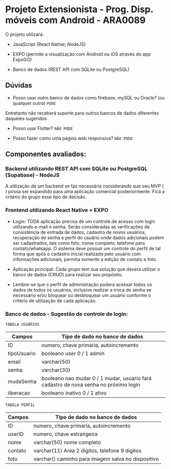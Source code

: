# Projeto Extensionista - Prog. Disp. móveis com Android - ARA0089

O projeto utilizará: 

- JavaScript (React Native; NodeJS)

- EXPO (permite a visualização com Android ou iOS através do app ExpoGO)

- Banco de dados (REST API com SQLite ou PostgreSQL)

## Dúvidas

- Posso usar outro banco de dados como firebase, mySQL ou Oracle? (ou qualquer outro) `PODE`

Entretanto não receberá suporte para outros bancos de dados diferentes daqueles sugeridos

- Posso usar Flutter? `NÃO PODE`

- Posso fazer como uma página web responsiva? `NÃO PODE`

## Componentes avaliados:

### Backend utilizando REST API com SQLite ou PostgreSQL (Supabase) - NodeJS

A utilização de um backend se faz necessária considerando que seu MVP ( ) possa ser expandido para uma aplicação comercial posteriormente. Fica a critério do grupo esse tipo de decisão.

### Frontend utilizando React Native + EXPO

- Login: TODA aplicação precisa de um controle de acesso com login utilizando e-mail e senha. Serão consideradas as verificações de consistência de entrada de dados, cadastro de novos usuários, recuperação de senha e perfil do usuário onde dados adicionais podem ser cadastrados, tais como foto, nome completo, telefone para contato/whatsapp. O sistema deve possuir um controle do perfil de tal forma que após o cadastro inicial realizado pelo usuário com informações adicionais, permita somente a edição de contato e foto.

- Aplicação principal: Cada grupo tem sua solução que deverá utilizar o banco de dados (CRUD) para realizar seu propósito.

- Lembre-se que o perfil de administração poderá acessar todos os dados de todos os usuários, inclusive realizar a troca de senha se necessário e/ou bloquear ou desbloquear um usuário conforme o critério de utilização de cada aplicação.



### Banco de dados - Sugestão de controle de login:

`TABELA USUÁRIOS`


|    Campos   | Tipo de dado no banco de dados
|-------------|---
| ID          | numero, chave primaria, autoincremento
| tipoUsuario | booleano user 0 / 1 admin
| email       | varchar(50)
| senha       | varchar(30)
| mudaSenha   | booleano   nao mudar 0 / 1 mudar, usuario fará cadastro de nova senha no próximo login
| liberacao   | booleano   inativo 0 / 1 ativo

`TABELA PERFIL`

| Campos  | Tipo de dado no banco de dados
|---------|---
| ID      | numero, chave primaria, autoincremento
| userID  | numero, chave estrangeira
| nome    | varchar(50) nome completo
| contato | varchar(11) Area 2 digitos, telefone 9 digitos
| foto    | varchar() caminho para imagem salva no dispositivo
